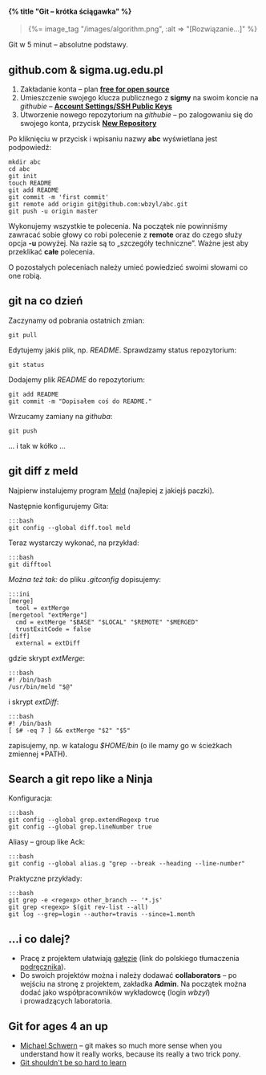 #### {% title "Git – krótka ściągawka" %}

<blockquote>
  {%= image_tag "/images/algorithm.png", :alt => "[Rozwiązanie…]" %}
</blockquote>

Git w 5 minut – absolutne podstawy.

## github.com & sigma.ug.edu.pl

1. Zakładanie konta – plan **[free for open source](https://github.com/plans)**
2. Umieszczenie swojego klucza publicznego z **sigmy** na swoim koncie
   na *githubie* – **[Account Settings/SSH Public Keys](https://github.com/account/ssh)**
3. Utworzenie nowego repozytorium na *githubie* – po zalogowaniu
   się do swojego konta, przycisk **[New Repository](https://github.com/)**

Po kliknięciu w przycisk i wpisaniu nazwy **abc** wyświetlana jest podpowiedź:

    mkdir abc
    cd abc
    git init
    touch README
    git add README
    git commit -m 'first commit'
    git remote add origin git@github.com:wbzyl/abc.git
    git push -u origin master

Wykonujemy wszystkie te polecenia. Na początek nie powinniśmy
zawracać sobie głowy co robi polecenie z **remote** oraz
do czego służy opcja **-u** powyżej.
Na razie są to „szczegóły techniczne”.
Ważne jest aby przeklikać **całe** polecenia.

O pozostałych poleceniach należy umieć powiedzieć
swoimi słowami co one robią.

## git na co dzień

Zaczynamy od pobrania ostatnich zmian:

    git pull

Edytujemy jakiś plik, np. *README*.
Sprawdzamy status repozytorium:

    git status

Dodajemy plik *README* do repozytorium:

    git add README
    git commit -m "Dopisałem coś do README."

Wrzucamy zamiany na *githuba*:

    git push

… i tak w kółko …


## git diff z meld

Najpierw instalujemy program [Meld](http://meldmerge.org/)
(najlepiej z jakiejś paczki).

Następnie konfigurujemy Gita:

    :::bash
    git config --global diff.tool meld

Teraz wystarczy wykonać, na przykład:

    :::bash
    git difftool

*Można też tak:* do pliku *.gitconfig* dopisujemy:

    :::ini
    [merge]
      tool = extMerge
    [mergetool "extMerge"]
      cmd = extMerge "$BASE" "$LOCAL" "$REMOTE" "$MERGED"
      trustExitCode = false
    [diff]
      external = extDiff

gdzie skrypt *extMerge*:

    :::bash
    #! /bin/bash
    /usr/bin/meld "$@"

i skrypt *extDiff*:

    :::bash
    #! /bin/bash
    [ $# -eq 7 ] && extMerge "$2" "$5"

zapisujemy, np. w katalogu *$HOME/bin*
(o ile mamy go w ścieżkach zmiennej *PATH).


## Search a git repo like a Ninja

Konfiguracja:

    :::bash
    git config --global grep.extendRegexp true
    git config --global grep.lineNumber true

Aliasy – group like Ack:

    :::bash
    git config --global alias.g "grep --break --heading --line-number"

Praktyczne przykłady:

    :::bash
    git grep -e <regexp> other_branch -- '*.js'
    git grep <regexp> $(git rev-list --all)
    git log --grep=login --author=travis --since=1.month


## …i co dalej?

* Pracę z projektem ułatwiają [gałęzie](http://progit.org/book/pl/ch3-0.html)
  (link do polskiego tłumaczenia [podręcznika](http://progit.org/book/pl/)).
* Do swoich projektów można i należy dodawać **collaborators** –
  po wejściu na stronę z projektem, zakładka **Admin**.
  Na początek można dodać jako współpracowników wykładowcę
  (login *wbzyl*) i prowadzących laboratoria.

## Git for ages 4 an up

* [Michael Schwern](http://blip.tv/open-source-developers-conference/git-for-ages-4-and-up-4460524) –
  git makes so much more sense when you understand how it really works,
  because its really a two trick pony.
* [Git shouldn't be so hard to learn](http://think-like-a-git.net/)

